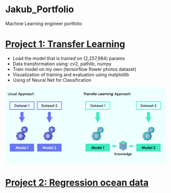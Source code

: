 # Jakub_Portfolio
Machine Learning engineer portfolio

# [Project 1: Transfer Learning](https://github.com/JakubTabor/Transfer_Learning_Deep_Learning/)
* Load the model that is trained on (2,257,984) params
* Data transformation using: cv2, pathlib, numpy
* Train model on my own (tensorflow flower photos dataset)
* Visualization of training and evaluation using matplotlib
* Using of Neural Net for Classification

![](https://github.com/JakubTabor/Jakub_Portfolio/blob/main/images/image.png)


# [Project 2: Regression ocean data]()
